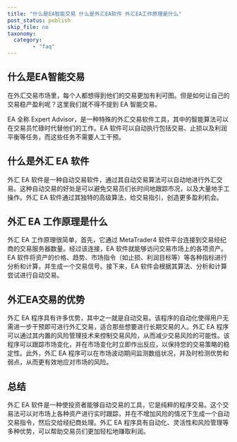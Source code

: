 ```yaml
---
title: "什么是EA智能交易 什么是外汇EA软件 外汇EA工作原理是什么"
post_status: publish
skip_file: no
taxonomy:
  category:
        - "faq"
---
```


## 什么是EA智能交易

在外汇交易市场里，每个人都想得到他们的交易更加有利可图。但是如何让自己的交易稳产盈利呢？这里我们就不得不提到 EA 智能交易。

EA 全称 Expert Advisor，是一种特殊的外汇交易软件工具，其中的智能算法可以在交易员忙碌时代替他们的工作。EA 软件可以自动执行包括交易、止损以及利润平衡等任务，而这些任务不需要人工干预。

## 什么是外汇 EA 软件

外汇 EA 软件是一种自动交易软件，通过其自动交易算法可以自动地进行外汇交易。这种自动交易的好处是可以避免交易员们长时间地跟踪市况，以及大量地手工操作。外汇 EA 软件通过其独特的高级算法，给交易指引，创造更多盈利机会。

## 外汇 EA 工作原理是什么

外汇 EA 工作原理很简单，首先，它通过 MetaTrader4 软件平台连接到交易经纪商的交易服务器数量。经过该连接，EA 软件就能够访问交易市场上的各项资产。EA 软件将资产的价格、趋势、市场指令（如止损、利润目标等）等各种指标进行分析和计算，并生成一个交易信号。接下来，EA 软件会根据其算法、分析和计算尝试进行自动交易。

## 外汇EA交易的优势

外汇 EA 程序具有许多优势，其中之一就是自动交易。该程序的自动化使得用户无需进一步干预即可进行外汇交易，适合那些想要进行长期交易的人。外汇 EA 程序可以通过其内置的风险管理技术来控制交易风险，从而减少交易风险的可能性。该程序可以跟踪市场变化，并在市场变化时立即作出反应，以保持您的交易策略的稳定性。此外，外汇 EA 程序可以在市场波动期间监测数组状况，并及时检测优势和弱点，从而更有效地应对市场的风险。

## 总结

外汇 EA 软件是一种使投资者能够自动交易的工具，它是纯粹的程序交易。这个交易法可以对市场上各种资产进行实时跟踪，并在不增加风险的情况下生成一个自动交易指令，然后交给经纪商处理。外汇 EA 程序具有自动化、灵活性和风险管理等多种优势，可以帮助交易员们更加轻松地赚取利润。
